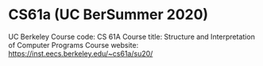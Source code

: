 # CS61a (UC BerSummer 2020)
UC Berkeley
Course code: CS 61A
Course title: Structure and Interpretation of Computer Programs
Course website: https://inst.eecs.berkeley.edu/~cs61a/su20/
